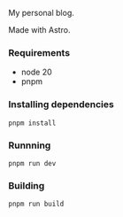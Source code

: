 My personal blog.

Made with Astro.

### Requirements

- node 20
- pnpm

### Installing dependencies

`pnpm install`

### Runnning

`pnpm run dev`

### Building

`pnpm run build`
